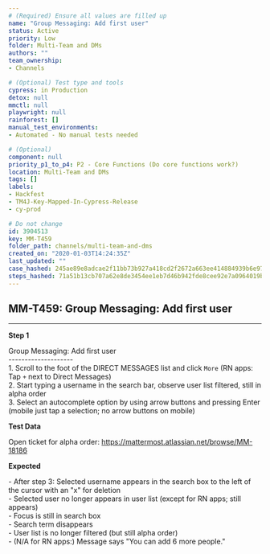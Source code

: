 ```yaml
---
# (Required) Ensure all values are filled up
name: "Group Messaging: Add first user"
status: Active
priority: Low
folder: Multi-Team and DMs
authors: ""
team_ownership: 
- Channels

# (Optional) Test type and tools
cypress: in Production
detox: null
mmctl: null
playwright: null
rainforest: []
manual_test_environments: 
- Automated - No manual tests needed

# (Optional)
component: null
priority_p1_to_p4: P2 - Core Functions (Do core functions work?)
location: Multi-Team and DMs
tags: []
labels: 
- Hackfest
- TM4J-Key-Mapped-In-Cypress-Release
- cy-prod

# Do not change
id: 3904513
key: MM-T459
folder_path: channels/multi-team-and-dms
created_on: "2020-01-03T14:24:35Z"
last_updated: ""
case_hashed: 245ae89e8adcae2f11bb73b927a418cd2f2672a663ee414884939b6e97650036d17b56c9d10c96afa5ee8c00dd0beaff
steps_hashed: 71a51b13cb707a62e8de3454ee1eb7d46b942fde8cee92e7a0964019b6083dcbca3fcc33ab2b041d6b99d5c4aaf81de8
---
```


## MM-T459: Group Messaging: Add first user

---

**Step 1**

Group Messaging: Add first user\
\--------------------\
1\. Scroll to the foot of the DIRECT MESSAGES list and click `More` (RN apps: Tap `+` next to Direct Messages)\
2\. Start typing a username in the search bar, observe user list filtered, still in alpha order\
3\. Select an autocomplete option by using arrow buttons and pressing Enter (mobile just tap a selection; no arrow buttons on mobile)

**Test Data**

Open ticket for alpha order: <https://mattermost.atlassian.net/browse/MM-18186>

**Expected**

\- After step 3: Selected username appears in the search box to the left of the cursor with an "x" for deletion\
\- Selected user no longer appears in user list (except for RN apps; still appears)\
\- Focus is still in search box\
\- Search term disappears\
\- User list is no longer filtered (but still alpha order)\
\- (N/A for RN apps:) Message says "You can add 6 more people."
